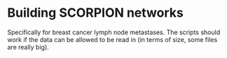 # Building SCORPION networks
Specifically for breast cancer lymph node metastases. The scripts should work if the data can be allowed to be read in (in terms of size, some files are really big). 
